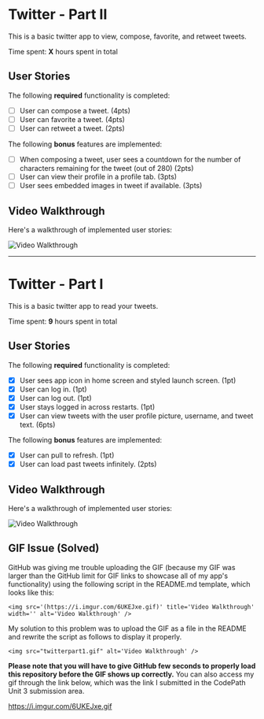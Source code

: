 # Twitter - Part II

This is a basic twitter app to view, compose, favorite, and retweet tweets.

Time spent: **X** hours spent in total

## User Stories

The following **required** functionality is completed:

- [ ] User can compose a tweet. (4pts)
- [ ] User can favorite a tweet. (4pts)
- [ ] User can retweet a tweet. (2pts)

The following **bonus** features are implemented:

- [ ] When composing a tweet, user sees a countdown for the number of characters remaining for the tweet (out of 280) (2pts)
- [ ] User can view their profile in a profile tab. (3pts)
- [ ] User sees embedded images in tweet if available. (3pts)

## Video Walkthrough

Here's a walkthrough of implemented user stories:

<img src='http://i.imgur.com/link/to/your/gif/file.gif' title='Video Walkthrough' width='' alt='Video Walkthrough' />

---

# Twitter - Part I

This is a basic twitter app to read your tweets.

Time spent: **9** hours spent in total

## User Stories

The following **required** functionality is completed:

- [x] User sees app icon in home screen and styled launch screen. (1pt)
- [x] User can log in. (1pt)
- [x] User can log out. (1pt)
- [x] User stays logged in across restarts. (1pt)
- [x] User can view tweets with the user profile picture, username, and tweet text. (6pts)

The following **bonus** features are implemented:

- [x] User can pull to refresh. (1pt)
- [x] User can load past tweets infinitely. (2pts)

## Video Walkthrough

Here's a walkthrough of implemented user stories:

<img src="twitterpart1.gif" alt='Video Walkthrough' />

## GIF Issue (Solved)

GitHub was giving me trouble uploading the GIF (because my GIF was larger than the GitHub limit for GIF links to showcase all of my app's functionality) using the following script in the README.md template, which looks like this:

```<img src='(https://i.imgur.com/6UKEJxe.gif)' title='Video Walkthrough' width='' alt='Video Walkthrough' />```

My solution to this problem was to upload the GIF as a file in the README and rewrite the script as follows to display it properly.

```<img src="twitterpart1.gif" alt='Video Walkthrough' />```

**Please note that you will have to give GitHub few seconds to properly load this repository before the GIF shows up correctly.** You can also access my gif through the link below, which was the link I submitted in the CodePath Unit 3 submission area. 

https://i.imgur.com/6UKEJxe.gif
